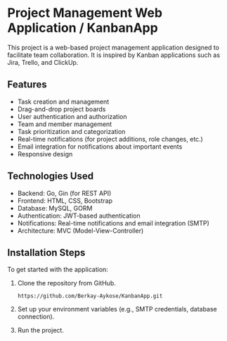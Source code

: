 # Project Management Web Application / KanbanApp
This project is a web-based project management application designed to facilitate team collaboration. It is inspired by Kanban applications such as Jira, Trello, and ClickUp.

## Features
- Task creation and management
- Drag-and-drop project boards
- User authentication and authorization
- Team and member management
- Task prioritization and categorization
- Real-time notifications (for project additions, role changes, etc.)
- Email integration for notifications about important events
- Responsive design

## Technologies Used
- Backend: Go, Gin (for REST API)
- Frontend: HTML, CSS, Bootstrap
- Database: MySQL, GORM
- Authentication: JWT-based authentication
- Notifications: Real-time notifications and email integration (SMTP)
- Architecture: MVC (Model-View-Controller)

## Installation Steps

To get started with the application:
1. Clone the repository from GitHub.
   
   ```
   https://github.com/Berkay-Aykose/KanbanApp.git
   ```
2. Set up your environment variables (e.g., SMTP credentials, database connection).
3. Run the project.
